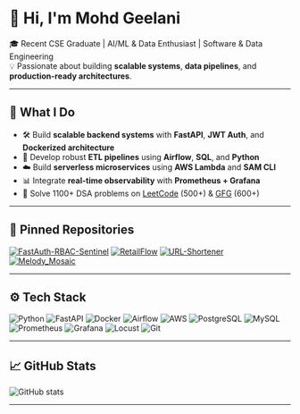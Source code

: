 # 👋 Hi, I'm Mohd Geelani

🎓 Recent CSE Graduate | AI/ML & Data Enthusiast | Software & Data Engineering  
💡 Passionate about building **scalable systems**, **data pipelines**, and **production-ready architectures**.

---

## 🚀 What I Do

- 🛠️ Build **scalable backend systems** with **FastAPI**, **JWT Auth**, and **Dockerized architecture**
- 🔁 Develop robust **ETL pipelines** using **Airflow**, **SQL**, and **Python**
- ☁️ Build **serverless microservices** using **AWS Lambda** and **SAM CLI**
- 📊 Integrate **real-time observability** with **Prometheus + Grafana**
- 🧠 Solve 1100+ DSA problems on [LeetCode]([https://leetcode.com/](https://leetcode.com/u/MOHD_GEELANI_25/)) (500+) & [GFG]([https://www.geeksforgeeks.org/](https://www.geeksforgeeks.org/user/mohdgeelanikhan25/)) (600+)

---
## 📌 Pinned Repositories

[![FastAuth-RBAC-Sentinel](https://github-readme-stats.vercel.app/api/pin/?username=mohdgeelani&repo=FastAuth-RBAC-Sentinel&theme=react)](https://github.com/mohdgeelani/FastAuth-RBAC-Sentinel)   [![RetailFlow](https://github-readme-stats.vercel.app/api/pin/?username=mohdgeelani&repo=RetailFlow&theme=react)](https://github.com/mohdgeelani/RetailFlow)
[![URL-Shortener](https://github-readme-stats.vercel.app/api/pin/?username=mohdgeelani&repo=url_shortener&theme=react)](https://github.com/mohdgeelani/url_shortener)    [![Melody_Mosaic](https://github-readme-stats.vercel.app/api/pin/?username=mohdgeelani&repo=Melody_Mosaic&theme=react)](https://github.com/mohdgeelani/Melody_Mosaic)

---

## ⚙️ Tech Stack

![Python](https://img.shields.io/badge/-Python-3776AB?logo=python&logoColor=white&style=flat)
![FastAPI](https://img.shields.io/badge/-FastAPI-009688?logo=fastapi&logoColor=white&style=flat)
![Docker](https://img.shields.io/badge/-Docker-2496ED?logo=docker&logoColor=white&style=flat)
![Airflow](https://img.shields.io/badge/-Apache_Airflow-017CEE?logo=apache-airflow&logoColor=white&style=flat)
![AWS](https://img.shields.io/badge/-AWS_Lambda-FF9900?logo=amazon-aws&logoColor=white&style=flat)
![PostgreSQL](https://img.shields.io/badge/-PostgreSQL-336791?logo=postgresql&logoColor=white&style=flat)
![MySQL](https://img.shields.io/badge/-MySQL-4479A1?logo=mysql&logoColor=white&style=flat)
![Prometheus](https://img.shields.io/badge/-Prometheus-E6522C?logo=prometheus&logoColor=white&style=flat)
![Grafana](https://img.shields.io/badge/-Grafana-F46800?logo=grafana&logoColor=white&style=flat)
![Locust](https://img.shields.io/badge/-Locust-333333?logo=python&logoColor=white&style=flat)
![Git](https://img.shields.io/badge/-Git-F05032?logo=git&logoColor=white&style=flat)

---

## 📈 GitHub Stats

![GitHub stats](https://github-readme-stats.vercel.app/api?username=mohdgeelani&show_icons=true&theme=react&hide_border=true)

---



